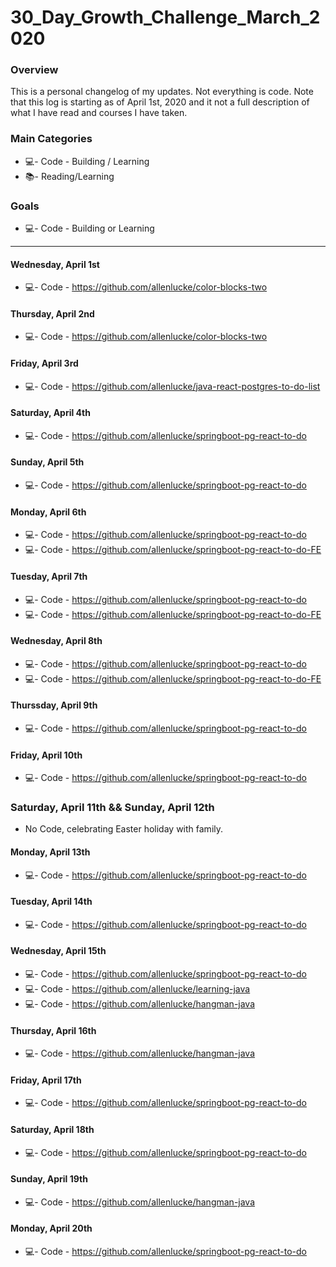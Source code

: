 # 30_Day_Growth_Challenge_March_2020

### Overview
This is a personal changelog of my updates. Not everything is code. Note that this log is starting as of April 1st, 2020 and it not a full description of what I have read and courses I have taken. 

### Main Categories
- 💻- Code - Building / Learning
- 📚- Reading/Learning

### Goals
- 💻- Code - Building or Learning

---


#### Wednesday, April 1st
- 💻- Code - https://github.com/allenlucke/color-blocks-two

#### Thursday, April 2nd
- 💻- Code - https://github.com/allenlucke/color-blocks-two

#### Friday, April 3rd
- 💻- Code - https://github.com/allenlucke/java-react-postgres-to-do-list

#### Saturday, April 4th
- 💻- Code - https://github.com/allenlucke/springboot-pg-react-to-do

#### Sunday, April 5th
- 💻- Code - https://github.com/allenlucke/springboot-pg-react-to-do

#### Monday, April 6th
- 💻- Code - https://github.com/allenlucke/springboot-pg-react-to-do
- 💻- Code - https://github.com/allenlucke/springboot-pg-react-to-do-FE

#### Tuesday, April 7th
- 💻- Code - https://github.com/allenlucke/springboot-pg-react-to-do
- 💻- Code - https://github.com/allenlucke/springboot-pg-react-to-do-FE

#### Wednesday, April 8th
- 💻- Code - https://github.com/allenlucke/springboot-pg-react-to-do
- 💻- Code - https://github.com/allenlucke/springboot-pg-react-to-do-FE

#### Thurssday, April 9th
- 💻- Code - https://github.com/allenlucke/springboot-pg-react-to-do

#### Friday, April 10th
- 💻- Code - https://github.com/allenlucke/springboot-pg-react-to-do

### Saturday, April 11th && Sunday, April 12th
- No Code, celebrating Easter holiday with family.

#### Monday, April 13th
- 💻- Code - https://github.com/allenlucke/springboot-pg-react-to-do

#### Tuesday, April 14th
- 💻- Code - https://github.com/allenlucke/springboot-pg-react-to-do

#### Wednesday, April 15th
- 💻- Code - https://github.com/allenlucke/springboot-pg-react-to-do
- 💻- Code - https://github.com/allenlucke/learning-java
- 💻- Code - https://github.com/allenlucke/hangman-java

#### Thursday, April 16th
- 💻- Code - https://github.com/allenlucke/hangman-java

#### Friday, April 17th
- 💻- Code - https://github.com/allenlucke/springboot-pg-react-to-do

#### Saturday, April 18th
- 💻- Code - https://github.com/allenlucke/springboot-pg-react-to-do

#### Sunday, April 19th
- 💻- Code - https://github.com/allenlucke/hangman-java

#### Monday, April 20th
- 💻- Code - https://github.com/allenlucke/springboot-pg-react-to-do
